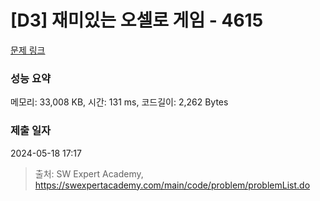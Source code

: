 # [D3] 재미있는 오셀로 게임 - 4615 

[문제 링크](https://swexpertacademy.com/main/code/problem/problemDetail.do?contestProbId=AWQmA4uK8ygDFAXj) 

### 성능 요약

메모리: 33,008 KB, 시간: 131 ms, 코드길이: 2,262 Bytes

### 제출 일자

2024-05-18 17:17



> 출처: SW Expert Academy, https://swexpertacademy.com/main/code/problem/problemList.do